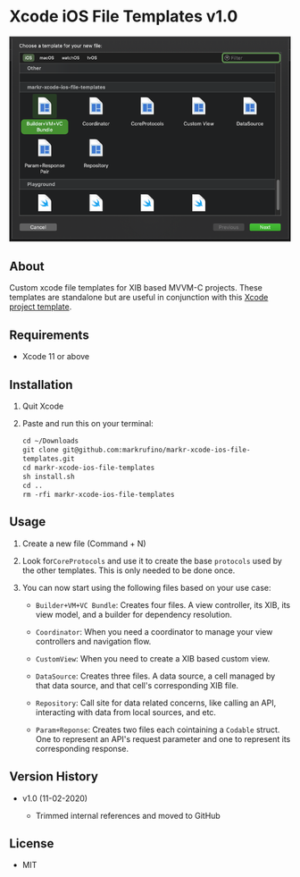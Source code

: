 # Xcode iOS File Templates v1.0

![screenshot](screenshot.png)

## About
Custom xcode file templates for XIB based MVVM-C projects. These templates are standalone but are useful in conjunction with this [Xcode project template](https://github.com/markrufino/ios-base-project-lite).

## Requirements

- Xcode 11 or above

## Installation

1. Quit Xcode

2. Paste and run this on your terminal:

	```
	cd ~/Downloads
	git clone git@github.com:markrufino/markr-xcode-ios-file-templates.git
	cd markr-xcode-ios-file-templates
	sh install.sh
	cd ..
	rm -rfi markr-xcode-ios-file-templates
	```

## Usage

1. Create a new file (Command + N)

2. Look for`CoreProtocols` and use it to create the base `protocols` used by the other templates. This is only needed to be done once.

3. You can now start using the following files based on your use case: 

	- `Builder+VM+VC Bundle`: Creates four files. A view controller, its XIB, its view model, and a builder for dependency resolution.
	
	- `Coordinator`: When you need a coordinator to manage your view controllers and navigation flow. 

	- `CustomView`: When you need to create a XIB based custom view.

	- `DataSource`: Creates three files. A data source, a cell managed by that data source, and that cell's corresponding XIB file.

	- `Repository`: Call site for data related concerns, like calling an API, interacting with data from local sources, and etc.

	- `Param+Reponse`: Creates two files each cointaining a `Codable` struct. One to represent an API's request parameter and one to represent its corresponding response.


## Version History

- v1.0 (11-02-2020)
	
	- Trimmed internal references and moved to GitHub

 
## License

- MIT
